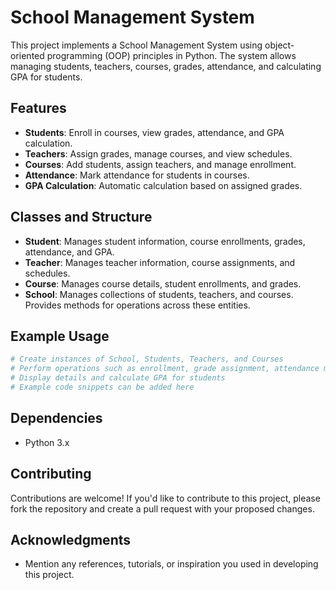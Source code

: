 
# School Management System

This project implements a School Management System using object-oriented programming (OOP) principles in Python. The system allows managing students, teachers, courses, grades, attendance, and calculating GPA for students.

## Features

- **Students**: Enroll in courses, view grades, attendance, and GPA calculation.
- **Teachers**: Assign grades, manage courses, and view schedules.
- **Courses**: Add students, assign teachers, and manage enrollment.
- **Attendance**: Mark attendance for students in courses.
- **GPA Calculation**: Automatic calculation based on assigned grades.

## Classes and Structure

- **Student**: Manages student information, course enrollments, grades, attendance, and GPA.
- **Teacher**: Manages teacher information, course assignments, and schedules.
- **Course**: Manages course details, student enrollments, and grades.
- **School**: Manages collections of students, teachers, and courses. Provides methods for operations across these entities.

## Example Usage
```python
# Create instances of School, Students, Teachers, and Courses
# Perform operations such as enrollment, grade assignment, attendance marking
# Display details and calculate GPA for students
# Example code snippets can be added here
```

## Dependencies

- Python 3.x

## Contributing

Contributions are welcome! If you'd like to contribute to this project, please fork the repository and create a pull request with your proposed changes.

## Acknowledgments

- Mention any references, tutorials, or inspiration you used in developing this project.
